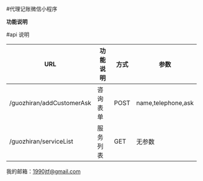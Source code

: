 
#代理记账微信小程序  

**功能说明**  

#api 说明 
 
URL|功能说明|方式|参数   
---|---|---|---
/guozhiran/addCustomerAsk | 咨询表单 | POST |name,telephone,ask
/guozhiran/serviceList | 服务列表 | GET | 无参数


我的邮箱：1990jtf@gmail.com